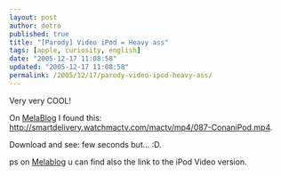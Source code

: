 ```yaml
---
layout: post
author: detro
published: true
title: "[Parody] Video iPod = Heavy ass"
tags: [apple, curiosity, english]
date: "2005-12-17 11:08:58"
updated: "2005-12-17 11:08:58"
permalink: /2005/12/17/parody-video-ipod-heavy-ass/
---
```


Very very COOL!

On <a href="http://www.melablog.it/post/1233/parodia-dello-spot-di-ipod-video">MelaBlog</a> I found this: <a href="http://smartdelivery.watchmactv.com/mactv/mp4/087-ConaniPod.mp4">http://smartdelivery.watchmactv.com/mactv/mp4/087-ConaniPod.mp4</a>.

Download and see: few seconds but... :D.

ps on <a href="http://www.melablog.it/post/1233/parodia-dello-spot-di-ipod-video">Melablog</a> u can find also the link to the iPod Video version.
